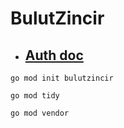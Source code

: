 # BulutZincir

- ## [Auth doc](./docs)

```go mod init bulutzincir```


```go mod tidy```


```go mod vendor```
